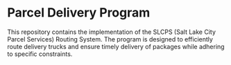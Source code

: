 # Parcel Delivery Program

This repository contains the implementation of the SLCPS (Salt Lake City Parcel Services) Routing System. The program is
designed to efficiently route delivery trucks and ensure timely delivery of packages while adhering to specific constraints.



### 